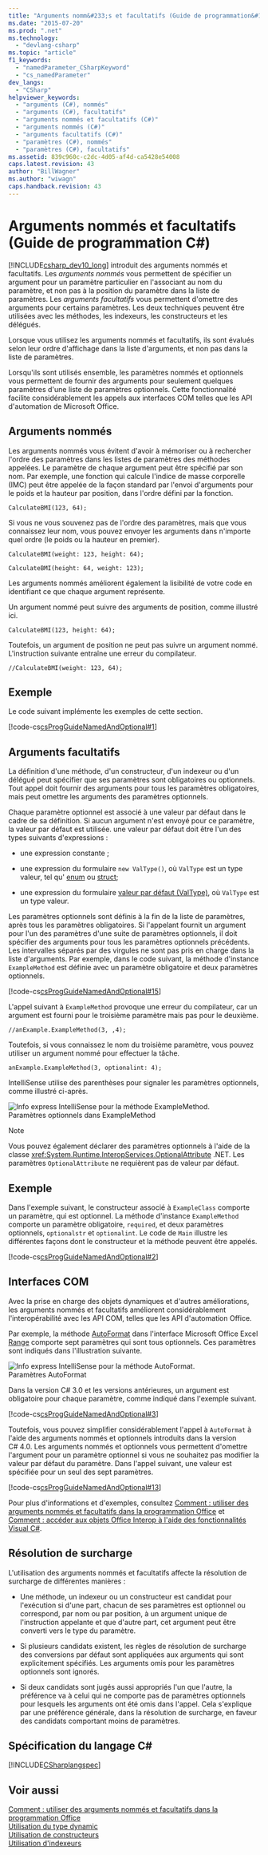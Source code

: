 ```yaml
---
title: "Arguments nomm&#233;s et facultatifs (Guide de programmation&#160;C#) | Microsoft Docs"
ms.date: "2015-07-20"
ms.prod: ".net"
ms.technology: 
  - "devlang-csharp"
ms.topic: "article"
f1_keywords: 
  - "namedParameter_CSharpKeyword"
  - "cs_namedParameter"
dev_langs: 
  - "CSharp"
helpviewer_keywords: 
  - "arguments (C#), nommés"
  - "arguments (C#), facultatifs"
  - "arguments nommés et facultatifs (C#)"
  - "arguments nommés (C#)"
  - "arguments facultatifs (C#)"
  - "paramètres (C#), nommés"
  - "paramètres (C#), facultatifs"
ms.assetid: 839c960c-c2dc-4d05-af4d-ca5428e54008
caps.latest.revision: 43
author: "BillWagner"
ms.author: "wiwagn"
caps.handback.revision: 43
---
```

# Arguments nomm&#233;s et facultatifs (Guide de programmation&#160;C#)
[!INCLUDE[csharp_dev10_long](../../../csharp/programming-guide/classes-and-structs/includes/csharp-dev10-long-md.md)] introduit des arguments nommés et facultatifs.  Les *arguments nommés* vous permettent de spécifier un argument pour un paramètre particulier en l'associant au nom du paramètre, et non pas à la position du paramètre dans la liste de paramètres.  Les *arguments facultatifs* vous permettent d'omettre des arguments pour certains paramètres.  Les deux techniques peuvent être utilisées avec les méthodes, les indexeurs, les constructeurs et les délégués.  
  
 Lorsque vous utilisez les arguments nommés et facultatifs, ils sont évalués selon leur ordre d'affichage dans la liste d'arguments, et non pas dans la liste de paramètres.  
  
 Lorsqu'ils sont utilisés ensemble, les paramètres nommés et optionnels vous permettent de fournir des arguments pour seulement quelques paramètres d'une liste de paramètres optionnels.  Cette fonctionnalité facilite considérablement les appels aux interfaces COM telles que les API d'automation de Microsoft Office.  
  
## Arguments nommés  
 Les arguments nommés vous évitent d'avoir à mémoriser ou à rechercher l'ordre des paramètres dans les listes de paramètres des méthodes appelées.  Le paramètre de chaque argument peut être spécifié par son nom.  Par exemple, une fonction qui calcule l'indice de masse corporelle \(IMC\) peut être appelée de la façon standard par l'envoi d'arguments pour le poids et la hauteur par position, dans l'ordre défini par la fonction.  
  
 `CalculateBMI(123, 64);`  
  
 Si vous ne vous souvenez pas de l'ordre des paramètres, mais que vous connaissez leur nom, vous pouvez envoyer les arguments dans n'importe quel ordre \(le poids ou la hauteur en premier\).  
  
 `CalculateBMI(weight: 123, height: 64);`  
  
 `CalculateBMI(height: 64, weight: 123);`  
  
 Les arguments nommés améliorent également la lisibilité de votre code en identifiant ce que chaque argument représente.  
  
 Un argument nommé peut suivre des arguments de position, comme illustré ici.  
  
 `CalculateBMI(123, height: 64);`  
  
 Toutefois, un argument de position ne peut pas suivre un argument nommé.  L'instruction suivante entraîne une erreur du compilateur.  
  
 `//CalculateBMI(weight: 123, 64);`  
  
## Exemple  
 Le code suivant implémente les exemples de cette section.  
  
 [!code-cs[csProgGuideNamedAndOptional#1](../../../csharp/programming-guide/classes-and-structs/codesnippet/csharp/namedandoptionalsnippets/program.cs#1)]  
  
## Arguments facultatifs  
 La définition d'une méthode, d'un constructeur, d'un indexeur ou d'un délégué peut spécifier que ses paramètres sont obligatoires ou optionnels.  Tout appel doit fournir des arguments pour tous les paramètres obligatoires, mais peut omettre les arguments des paramètres optionnels.  
  
 Chaque paramètre optionnel est associé à une valeur par défaut dans le cadre de sa définition.  Si aucun argument n'est envoyé pour ce paramètre, la valeur par défaut est utilisée.  une valeur par défaut doit être l'un des types suivants d'expressions :  
  
-   une expression constante ;  
  
-   une expression du formulaire `new ValType()`, où `ValType` est un type valeur, tel qu' [enum](../../../csharp/language-reference/keywords/enum.md) ou [struct](../../../csharp/programming-guide/classes-and-structs/structs.md);  
  
-   une expression du formulaire [valeur par défaut \(ValType\)](../../../csharp/programming-guide/generics/default-keyword-in-generic-code.md), où `ValType` est un type valeur.  
  
 Les paramètres optionnels sont définis à la fin de la liste de paramètres, après tous les paramètres obligatoires.  Si l'appelant fournit un argument pour l'un des paramètres d'une suite de paramètres optionnels, il doit spécifier des arguments pour tous les paramètres optionnels précédents.  Les intervalles séparés par des virgules ne sont pas pris en charge dans la liste d'arguments.  Par exemple, dans le code suivant, la méthode d'instance `ExampleMethod` est définie avec un paramètre obligatoire et deux paramètres optionnels.  
  
 [!code-cs[csProgGuideNamedAndOptional#15](../../../csharp/programming-guide/classes-and-structs/codesnippet/csharp/namedandoptionalsnippets/optional.cs#15)]  
  
 L'appel suivant à `ExampleMethod` provoque une erreur du compilateur, car un argument est fourni pour le troisième paramètre mais pas pour le deuxième.  
  
 `//anExample.ExampleMethod(3, ,4);`  
  
 Toutefois, si vous connaissez le nom du troisième paramètre, vous pouvez utiliser un argument nommé pour effectuer la tâche.  
  
 `anExample.ExampleMethod(3, optionalint: 4);`  
  
 IntelliSense utilise des parenthèses pour signaler les paramètres optionnels, comme illustré ci\-après.  
  
 ![Info express IntelliSense pour la méthode ExampleMethod.](../../../csharp/programming-guide/classes-and-structs/media/optional-parameters.png "Optional\_Parameters")  
Paramètres optionnels dans ExampleMethod  
  
> [!NOTE]
>  Vous pouvez également déclarer des paramètres optionnels à l'aide de la classe <xref:System.Runtime.InteropServices.OptionalAttribute> .NET.  Les paramètres `OptionalAttribute` ne requièrent pas de valeur par défaut.  
  
## Exemple  
 Dans l'exemple suivant, le constructeur associé à `ExampleClass` comporte un paramètre, qui est optionnel.  La méthode d'instance `ExampleMethod` comporte un paramètre obligatoire, `required`, et deux paramètres optionnels, `optionalstr` et `optionalint`.  Le code de `Main` illustre les différentes façons dont le constructeur et la méthode peuvent être appelés.  
  
 [!code-cs[csProgGuideNamedAndOptional#2](../../../csharp/programming-guide/classes-and-structs/codesnippet/csharp/namedandoptionalsnippets/optional.cs#2)]  
  
## Interfaces COM  
 Avec la prise en charge des objets dynamiques et d'autres améliorations, les arguments nommés et facultatifs améliorent considérablement l'interopérabilité avec les API COM, telles que les API d'automation Office.  
  
 Par exemple, la méthode [AutoFormat](http://go.microsoft.com/fwlink/?LinkId=148201) dans l'interface Microsoft Office Excel [Range](http://go.microsoft.com/fwlink/?LinkId=148196) comporte sept paramètres qui sont tous optionnels.  Ces paramètres sont indiqués dans l'illustration suivante.  
  
 ![Info express IntelliSense pour la méthode AutoFormat.](../../../csharp/programming-guide/classes-and-structs/media/autoformat-parameters.png "AutoFormat\_Parameters")  
Paramètres AutoFormat  
  
 Dans la version C\# 3.0 et les versions antérieures, un argument est obligatoire pour chaque paramètre, comme indiqué dans l'exemple suivant.  
  
 [!code-cs[csProgGuideNamedAndOptional#3](../../../csharp/programming-guide/classes-and-structs/codesnippet/csharp/namedandoptionalsnippets/namedandoptcom.cs#3)]  
  
 Toutefois, vous pouvez simplifier considérablement l'appel à `AutoFormat` à l'aide des arguments nommés et optionnels introduits dans la version C\# 4.0.  Les arguments nommés et optionnels vous permettent d'omettre l'argument pour un paramètre optionnel si vous ne souhaitez pas modifier la valeur par défaut du paramètre.  Dans l'appel suivant, une valeur est spécifiée pour un seul des sept paramètres.  
  
 [!code-cs[csProgGuideNamedAndOptional#13](../../../csharp/programming-guide/classes-and-structs/codesnippet/csharp/namedandoptionalsnippets/namedandoptcom.cs#13)]  
  
 Pour plus d'informations et d'exemples, consultez [Comment : utiliser des arguments nommés et facultatifs dans la programmation Office](../../../csharp/programming-guide/classes-and-structs/how-to-use-named-and-optional-arguments-in-office-programming.md) et [Comment : accéder aux objets Office Interop à l'aide des fonctionnalités Visual C\#](../../../csharp/programming-guide/interop/how-to-access-office-onterop-objects.md).  
  
## Résolution de surcharge  
 L'utilisation des arguments nommés et facultatifs affecte la résolution de surcharge de différentes manières :  
  
-   Une méthode, un indexeur ou un constructeur est candidat pour l'exécution si d'une part, chacun de ses paramètres est optionnel ou correspond, par nom ou par position, à un argument unique de l'instruction appelante et que d'autre part, cet argument peut être converti vers le type du paramètre.  
  
-   Si plusieurs candidats existent, les règles de résolution de surcharge des conversions par défaut sont appliquées aux arguments qui sont explicitement spécifiés.  Les arguments omis pour les paramètres optionnels sont ignorés.  
  
-   Si deux candidats sont jugés aussi appropriés l'un que l'autre, la préférence va à celui qui ne comporte pas de paramètres optionnels pour lesquels les arguments ont été omis dans l'appel.  Cela s'explique par une préférence générale, dans la résolution de surcharge, en faveur des candidats comportant moins de paramètres.  
  
## Spécification du langage C\#  
 [!INCLUDE[CSharplangspec](../../../csharp/language-reference/keywords/includes/csharplangspec-md.md)]  
  
## Voir aussi  
 [Comment : utiliser des arguments nommés et facultatifs dans la programmation Office](../../../csharp/programming-guide/classes-and-structs/how-to-use-named-and-optional-arguments-in-office-programming.md)   
 [Utilisation du type dynamic](../../../csharp/programming-guide/types/using-type-dynamic.md)   
 [Utilisation de constructeurs](../../../csharp/programming-guide/classes-and-structs/using-constructors.md)   
 [Utilisation d'indexeurs](../../../csharp/programming-guide/indexers/using-indexers.md)